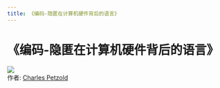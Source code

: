 ```yaml
---
title: 《编码-隐匿在计算机硬件背后的语言》
---
```

# 《编码-隐匿在计算机硬件背后的语言》
![](https://img3.doubanio.com/view/subject/l/public/s4379914.jpg)  
作者: [Charles Petzold]()